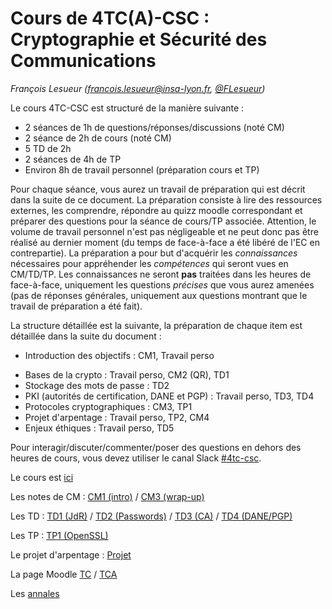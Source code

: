 # Cours de 4TC(A)-CSC : Cryptographie et Sécurité des Communications

_François Lesueur ([francois.lesueur@insa-lyon.fr](mailto:francois.lesueur@insa-lyon.fr), [@FLesueur](https://twitter.com/FLesueur))_

<!-- Structure du cours 4TC-CSC
==========================
-->


Le cours 4TC-CSC est structuré de la manière suivante :

* 2 séances de 1h de questions/réponses/discussions (noté CM)
* 2 séance de 2h de cours (noté CM)
* 5 TD de 2h
* 2 séances de 4h de TP
* Environ 8h de travail personnel (préparation cours et TP)


Pour chaque séance, vous aurez un travail de préparation qui est décrit dans la suite de ce document. La préparation consiste à lire des ressources externes, les comprendre, répondre au quizz moodle correspondant et préparer des questions pour la séance de cours/TP associée. Attention, le volume de travail personnel n'est pas négligeable et ne peut donc pas être réalisé au dernier moment (du temps de face-à-face a été libéré de l'EC en contrepartie). La préparation a pour but d'acquérir les _connaissances_ nécessaires pour appréhender les _compétences_ qui seront vues en CM/TD/TP. Les connaissances ne seront **pas** traitées dans les heures de face-à-face, uniquement les questions _précises_ que vous aurez amenées (pas de réponses générales, uniquement aux questions montrant que le travail de préparation a été fait).

<!-- 
La note finale de l'UE sera calculée comme suit :

* 15% contrôle continu : validation de chaque quizz
* 85% examen final, portant sur les connaissances (travail de préparation) et sur les compétences (heures de CM/TD/TP). Les questions porteront également sur les ouvertures obligatoires et vous devez étudier au moins 1 ouverture facultative au choix.
-->

La structure détaillée est la suivante, la préparation de chaque item est détaillée dans la suite du document :

* Introduction des objectifs : CM1, Travail perso
<!-- * Maths pour la crypto : CM2 (sans préparation, le seul), TD1, TP1 -->
* Bases de la crypto : Travail perso, CM2 (QR), TD1
* Stockage des mots de passe : TD2
* PKI (autorités de certification, DANE et PGP) : Travail perso, TD3, TD4
* Protocoles cryptographiques : CM3, TP1
* Projet d'arpentage : Travail perso, TP2, CM4
* Enjeux éthiques : Travail perso, TD5

Pour interagir/discuter/commenter/poser des questions en dehors des heures de cours, vous devez utiliser le canal Slack [#4tc-csc](https://tc-insa.slack.com/messages/C7KRNDQ9K).

Le cours est [ici](cours.md)

Les notes de CM : [CM1 (intro)](cm1-intro.md) / [CM3 (wrap-up)](cm3-wrapup.md)

Les TD : [TD1 (JdR)](td1-jdr.md) / [TD2 (Passwords)](td2-passwords.md) / [TD3 (CA)](td3-ca.md) / [TD4 (DANE/PGP)](td4-danepgp.md)

Les TP : [TP1 (OpenSSL)](tp1-openssl.md)

Le projet d'arpentage : [Projet](arpentage.md)

La page Moodle [TC](https://moodle.insa-lyon.fr/course/view.php?id=4647) / [TCA](https://moodle.insa-lyon.fr/course/view.php?id=4694)

Les [annales](https://github.com/flesueur/csc/tree/master/annales)

